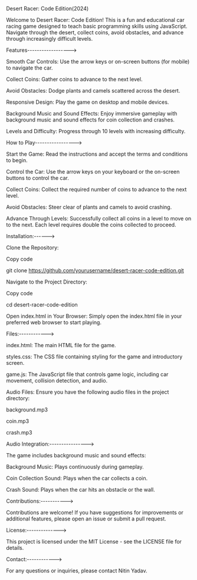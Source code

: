 Desert Racer: Code Edition(2024)

Welcome to Desert Racer: Code Edition! This is a fun and educational car racing game designed to teach basic programming skills using JavaScript. Navigate through the desert, collect coins, avoid obstacles, and advance through increasingly difficult levels.

Features------------------>

Smooth Car Controls: Use the arrow keys or on-screen buttons (for mobile) to navigate the car.

Collect Coins: Gather coins to advance to the next level.

Avoid Obstacles: Dodge plants and camels scattered across the desert.

Responsive Design: Play the game on desktop and mobile devices.

Background Music and Sound Effects: Enjoy immersive gameplay with background music and sound effects for coin collection and crashes.

Levels and Difficulty: Progress through 10 levels with increasing difficulty.

How to Play----------------->

Start the Game: Read the instructions and accept the terms and conditions to begin.

Control the Car: Use the arrow keys on your keyboard or the on-screen buttons to control the car.

Collect Coins: Collect the required number of coins to advance to the next level.

Avoid Obstacles: Steer clear of plants and camels to avoid crashing.

Advance Through Levels: Successfully collect all coins in a level to move on to the next. Each level requires double the coins collected to proceed.

Installation:------>

Clone the Repository:

Copy code

git clone https://github.com/yourusername/desert-racer-code-edition.git

Navigate to the Project Directory:

Copy code

cd desert-racer-code-edition

Open index.html in Your Browser: Simply open the index.html file in your preferred web browser to start playing.

Files:------------>

index.html: The main HTML file for the game.

styles.css: The CSS file containing styling for the game and introductory screen.

game.js: The JavaScript file that controls game logic, including car movement, collision detection, and audio.

Audio Files: Ensure you have the following audio files in the project directory:

background.mp3

coin.mp3

crash.mp3

Audio Integration:---------------->

The game includes background music and sound effects:

Background Music: Plays continuously during gameplay.

Coin Collection Sound: Plays when the car collects a coin.

Crash Sound: Plays when the car hits an obstacle or the wall.

Contributions:----------->

Contributions are welcome! If you have suggestions for improvements or additional features, please open an issue or submit a pull request.

License:-------------->

This project is licensed under the MIT License - see the LICENSE file for details.

Contact:------------>

For any questions or inquiries, please contact Nitin Yadav.
